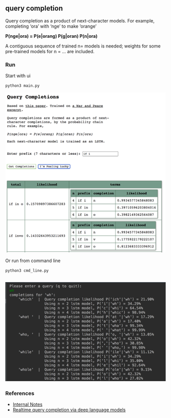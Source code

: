 query completion
---

Query completion as a product of next-character models. For example, completing ‘ora’ with ‘nge’ to make ‘orange’

**P(nge|ora) = P(e|orang) P(g|oran) P(n|ora)**

A contiguous sequence of trained n= models is needed; weights for some pre-trained models for n = ... are included.


### Run

Start with ui


``` 
python3 main.py
```
![query completion](./resources/qcui.png)

Or run from command line

``` 
python3 cmd_line.py
```
![query completion](./resources/cmdline.png)
----


### References
* [Internal Notes](https://www.redwrasse.io/supplementals/querycompletion)
* [Realtime query completion via deep language models](https://sigir-ecom.github.io/ecom18Papers/paper24.pdf)
